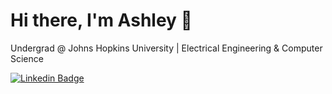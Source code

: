 # Hi there, I'm Ashley 👋
Undergrad @ Johns Hopkins University | Electrical Engineering & Computer Science

<a href="https://www.linkedin.com/in/ashley-luo-04382624a/"><img alt="Linkedin Badge" src="https://img.shields.io/badge/-Ashley%20Luo-6633cc?style=flat-square&logo=Linkedin&logoColor=white&link=https://www.linkedin.com/in/ashley-luo-04382624a/"/></a>

<!--
**AshleyLuoYX/AshleyLuoYX** is a ✨ _special_ ✨ repository because its `README.md` (this file) appears on your GitHub profile.

Here are some ideas to get you started:

- 🔭 I’m currently working on ...
- 🌱 I’m currently learning ...
- 👯 I’m looking to collaborate on ...
- 🤔 I’m looking for help with ...
- 💬 Ask me about ...
- 📫 How to reach me: ...
- 😄 Pronouns: ...
- ⚡ Fun fact: ...
-->
